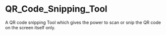 # QR_Code_Snipping_Tool
A QR code snipping Tool which gives the power to scan or snip the QR code on the screen itself only.
